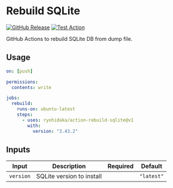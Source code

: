 # Rebuild SQLite

[![GitHub Release](https://img.shields.io/github/v/release/ryohidaka/action-rebuild-sqlite)](https://github.com/ryohidaka/action-rebuild-sqlite/releases/)
[![Test Action](https://github.com/ryohidaka/action-rebuild-sqlite/actions/workflows/test.yml/badge.svg)](https://github.com/ryohidaka/action-rebuild-sqlite/actions/workflows/test.yml)

GitHub Actions to rebuild SQLite DB from dump file.

## Usage

```yml
on: [push]

permissions:
  contents: write

jobs:
  rebuild:
    runs-on: ubuntu-latest
    steps:
      - uses: ryohidaka/action-rebuild-sqlite@v1
        with:
          version: "3.43.2"
```

## Inputs

| Input     | Description               | Required | Default    |
| --------- | ------------------------- | -------- | ---------- |
| `version` | SQLite version to install |          | `"latest"` |
